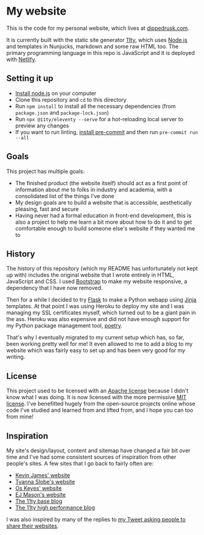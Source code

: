 # My website

This is the code for my personal website, which lives at [dippedrusk.com](https://dippedrusk.com/).

It is currently built with the static site generator [11ty](https://www.11ty.dev/), which uses [Node.js](https://nodejs.org/en/) and templates in Nunjucks, markdown and some raw HTML too. The primary programming language in this repo is JavaScript and it is deployed with [Netlify](https://www.netlify.com/).

## Setting it up

- [Install node.js](https://nodejs.org/en/download/package-manager) on your computer
- Clone this repository and `cd` to this directory
- Run `npm install` to install all the necessary dependencies (from `package.json` and `package-lock.json`)
- Run `npx @11ty/eleventy --serve` for a hot-reloading local server to preview any changes
- If you want to run linting, [install pre-commit](https://pre-commit.com/#installation) and then run `pre-commit run --all`

## Goals

This project has multiple goals:

- The finished product (the website itself) should act as a first point of information about me to folks in industry and academia, with a consolidated list of the things I've done
- My design goals are to build a website that is accessible, aesthetically pleasing, fast and secure
- Having never had a formal education in front-end development, this is also a project to help me learn a bit more about how to do it and to get comfortable enough to build someone else's website if they wanted me to

## History

The history of this repository (which my README has unfortunately not kept up with) includes the original website that I wrote entirely in HTML, JavaScript and CSS. I used [Bootstrap](https://getbootstrap.com/) to make my website responsive, a dependency that I have now removed.

Then for a while I decided to try [Flask](https://flask.palletsprojects.com/en/2.0.x/) to make a Python webapp using [Jinja](https://www.palletsprojects.com/p/jinja/) templates. At that point I was using Heroku to deploy my site and I was managing my SSL certificates myself, which turned out to be a giant pain in the ass. Heroku was also expensive and did not have enough support for my Python package management tool, [poetry](https://python-poetry.org/).

That's why I eventually migrated to my current setup which has, so far, been working pretty well for me! It even allowed to me to add a blog to my website which was fairly easy to set up and has been very good for my writing.

## License

This project used to be licensed with an [Apache license](https://choosealicense.com/licenses/apache-2.0/) because I didn't know what I was doing. It is now licensed with the more permissive [MIT license](https://choosealicense.com/licenses/mit/). I've benefitted hugely from the open-source projects online whose code I've studied and learned from and lifted from, and I hope you can too from mine!

## Inspiration

My site's design/layout, content and sitemap have changed a fair bit over time and I've had some consistent sources of inspiration from other people's sites. A few sites that I go back to fairly often are:

- [Kevin James' website](https://thekev.in/)
- [Tyanna Slobe's website](https://www.tyslobe.com/)
- [Os Keyes' website](https://ironholds.org/)
- [EJ Mason's website](https://www.ejmason.com/)
- [The 11ty base blog](https://github.com/11ty/eleventy-base-blog)
- [The 11ty high performance blog](https://github.com/google/eleventy-high-performance-blog)

I was also inspired by many of the replies to [my Tweet asking people to share their websites](https://twitter.com/DippedRusk/status/1419362120953581569).
